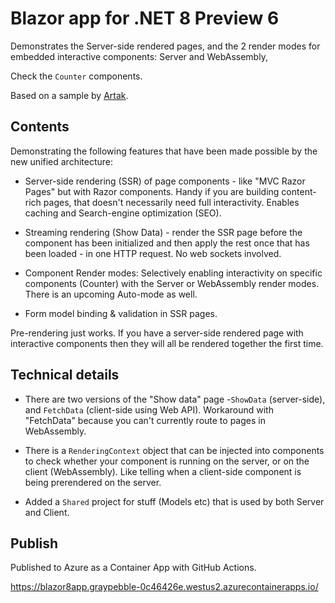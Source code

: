 # Blazor app for .NET 8 Preview 6

Demonstrates the Server-side rendered pages, and the 2 render modes for embedded interactive components: Server and WebAssembly,

Check the ``Counter`` components.

Based on a sample by [Artak](https://github.com/mkArtakMSFT).

## Contents

Demonstrating the following features that have been made possible by the new unified architecture:

* Server-side rendering (SSR) of page components - like "MVC Razor Pages" but with Razor components. Handy if you are building content-rich pages, that doesn't necessarily need full interactivity. Enables caching and Search-engine optimization (SEO).

* Streaming rendering (Show Data) - render the SSR page before the component has been initialized and then apply the rest once that has been loaded - in one HTTP request. No web sockets involved.

* Component Render modes: Selectively enabling interactivity on specific components (Counter) with the Server or WebAssembly render modes. There is an upcoming Auto-mode as well.

* Form model binding & validation in SSR pages.

Pre-rendering just works. If you have a server-side rendered page with interactive components then they will all be rendered together the first time.

## Technical details

* There are two versions of the "Show data" page -``ShowData`` (server-side), and ``FetchData`` (client-side using Web API). Workaround with "FetchData" because you can't currently route to pages in WebAssembly.

* There is a ``RenderingContext`` object that can be injected into components to check whether your component is running on the server, or on the client (WebAssembly). Like telling when a client-side component is being prerendered on the server.

* Added a ``Shared`` project for stuff (Models etc) that is used by both Server and Client.

## Publish

Published to Azure as a Container App with GitHub Actions.

https://blazor8app.graypebble-0c46426e.westus2.azurecontainerapps.io/